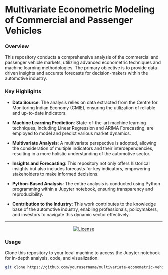 # Multivariate Econometric Modeling of Commercial and Passenger Vehicles

### Overview

This repository conducts a comprehensive analysis of the commercial and passenger vehicle markets, utilizing advanced econometric techniques and machine learning methodologies. The primary objective is to provide data-driven insights and accurate forecasts for decision-makers within the automotive industry.

### Key Highlights

- **Data Source**: The analysis relies on data extracted from the Centre for Monitoring Indian Economy (CMIE), ensuring the utilization of reliable and up-to-date indicators.

- **Machine Learning Prediction**: State-of-the-art machine learning techniques, including Linear Regression and ARIMA Forecasting, are employed to model and predict various market dynamics.

- **Multivariate Analysis**: A multivariate perspective is adopted, allowing the consideration of multiple indicators and their interdependencies, resulting in a more holistic understanding of the automotive sector.

- **Insights and Forecasting**: This repository not only offers historical insights but also includes forecasts for key indicators, empowering stakeholders to make informed decisions.

- **Python-Based Analysis**: The entire analysis is conducted using Python programming within a Jupyter notebook, ensuring transparency and reproducibility.

- **Contribution to the Industry**: This work contributes to the knowledge base of the automotive industry, enabling professionals, policymakers, and investors to navigate this dynamic sector effectively.

---

<p align="center">
  <a href="LICENSE"><img src="https://img.shields.io/badge/License-MIT-blue.svg" alt="License"></a>
</p>

### Usage

Clone this repository to your local machine to access the Jupyter notebook for in-depth analysis, code, and visualization.

```bash
git clone https://github.com/yourusername/multivariate-econometric-vehicles.git
